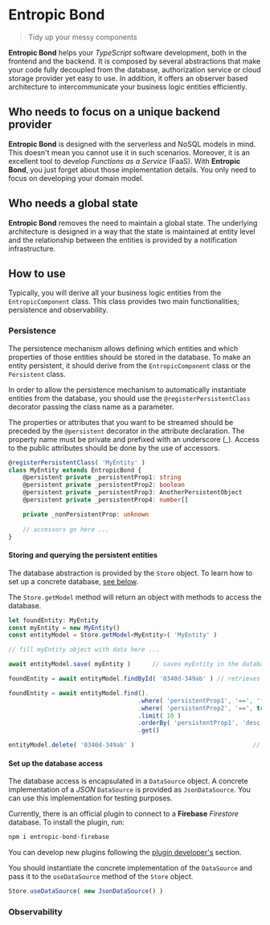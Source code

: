 # Entropic Bond

> Tidy up your messy components

**Entropic Bond** helps your _TypeScript_ software development, both in the frontend and the backend. It is composed by several abstractions that make your code fully decoupled from the database, authorization service or cloud storage provider yet easy to use. In addition, it offers an observer based architecture to intercommunicate your business logic entities efficiently.

## Who needs to focus on a unique backend provider

**Entropic Bond** is designed with the serverless and NoSQL models in mind. This doesn't mean you cannot use it in such scenarios. Moreover, it is an excellent tool to develop _Functions as a Service_ (FaaS). With **Entropic Bond**, you just forget about those implementation details. You only need to focus on developing your domain model.

## Who needs a global state

**Entropic Bond** removes the need to maintain a global state. The underlying architecture is designed in a way that the state is maintained at entity level and the relationship between the entities is provided by a notification infrastructure.

## How to use

Typically, you will derive all your business logic entities from the `EntropicComponent` class. This class provides two main functionalities; persistence and observability.

### Persistence

The persistence mechanism allows defining which entities and which properties of those entities should be stored in the database. To make an entity persistent, it should derive from the `EntropicComponent` class or the `Persistent` class. 

In order to allow the persistence mechanism to automatically instantiate entities from the database, you should use the `@registerPersistentClass` decorator passing the class name as a parameter.

The properties or attributes that you want to be streamed should be preceded by the `@persistent` decorator in the attribute declaration. The property name must be private and prefixed with an underscore (_). Access to the public attributes should be done by the use of accessors.

```ts
@registerPersistentClass( 'MyEntity' )
class MyEntity extends EntropicBond {
	@persistent private _persistentProp1: string
	@persistent private _persistentProp2: boolean
	@persistent private _persistentProp3: AnotherPersistentObject
	@persistent private _persistentProp4: number[]

	private _nonPersistentProp: unknown
	
	// accessors go here ...
}
```

#### Storing and querying the persistent entities

The database abstraction is provided by the `Store` object. To learn how to set up a concrete database, [see below](setup_the_database_access).

The `Store.getModel` method will return an object with methods to access the database.

```ts
let foundEntity: MyEntity
const myEntity = new MyEntity()
const entityModel = Store.getModel<MyEntity>( 'MyEntity' )

// fill myEntity object with data here ...

await entityModel.save( myEntity )		// saves myEntity in the database

foundEntity = await entityModel.findById( '0340d-349ab' ) // retrieves from database

foundEntity = await entityModel.find().
									.where( 'persistentProp1', '==', 'foo' )
									.where( 'persistentProp2', '==', true )
									.limit( 10 )
									.orderBy( 'persistentProp1', 'desc' )
									.get()														// retrieves from database

entityModel.delete( '0340d-349ab' )									// deletes from database
```

#### Set up the database access

The database access is encapsulated in a `DataSource` object. A concrete implementation of a _JSON_ `DataSource` is provided as `JsonDataSource`. You can use this implementation for testing purposes.

Currently, there is an official plugin to connect to a **Firebase** _Firestore_ database. To install the plugin, run:

```sh
npm i entropic-bond-firebase
```

You can develop new plugins following the [plugin developer's](plugin_development) section.

You should instantiate the concrete implementation of the `DataSource` and pass it to the `useDataSource` method of the `Store` object.

```ts
Store.useDataSource( new JsonDataSource() )
```

### Observability



